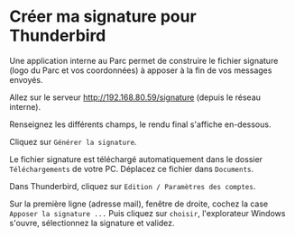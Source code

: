 # Créer ma signature pour Thunderbird

Une application interne au Parc permet de construire le fichier signature (logo du Parc et vos coordonnées) à apposer à la fin de vos messages envoyés.

Allez sur le serveur http://192.168.80.59/signature (depuis le réseau interne).

Renseignez les différents champs, le rendu final s'affiche en-dessous.

Cliquez sur `Générer la signature`.

Le fichier signature est téléchargé automatiquement dans le dossier `Téléchargements` de votre PC. Déplacez ce fichier dans `Documents`.

Dans Thunderbird, cliquez sur `Edition / Paramètres des comptes`.

Sur la première ligne (adresse mail), fenêtre de droite, cochez la case `Apposer la signature ...`
Puis cliquez sur `choisir`, l'explorateur Windows s'ouvre, sélectionnez la signature et validez.
